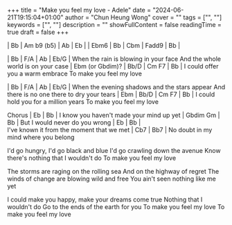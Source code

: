 +++ 
title = "Make you feel my love - Adele" 
date = "2024-06-21T19:15:04+01:00" 
author = "Chun Heung Wong"
cover = "" 
tags = ["", ""] 
keywords = ["", ""] 
description = "" 
showFullContent = false
readingTime = true 
draft = false
+++


| Bb | Am b9 (b5)  | Ab | Eb |
| Ebm6 | Bb | Cbm | Fadd9 | Bb |



| Bb | F/A | Ab | Eb/G |
When the rain is blowing in your face
And the whole world is on your case
| Ebm (or Gbdim)? | Bb/D | Cm F7 | Bb |
I could offer you a warm embrace
To make you feel my love

| Bb | F/A | Ab | Eb/G |
When the evening shadows and the stars appear
And there is no one there to dry your tears
| Ebm | Bb/D | Cm F7 | Bb | 
I could hold you for a million years
To make you feel my love

Chorus
| Eb | Bb | 
I know you haven't made your mind up yet
| Gbdim Gm | Bb |
But I would never do you wrong
| Eb | Bb |  
I've known it from the moment that we met
| Cb7 | Bb7 |
No doubt in my mind where you belong

I'd go hungry, I'd go black and blue
I'd go crawling down the avenue
Know there's nothing that I wouldn't do
To make you feel my love

The storms are raging on the rolling sea
And on the highway of regret
The winds of change are blowing wild and free
You ain't seen nothing like me yet

I could make you happy, make your dreams come true
Nothing that I wouldn't do
Go to the ends of the earth for you
To make you feel my love
To make you feel my love
